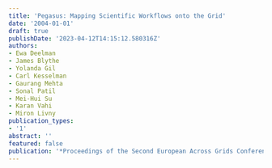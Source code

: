 ```yaml
---
title: 'Pegasus: Mapping Scientific Workflows onto the Grid'
date: '2004-01-01'
draft: true
publishDate: '2023-04-12T14:15:12.580316Z'
authors:
- Ewa Deelman
- James Blythe
- Yolanda Gil
- Carl Kesselman
- Gaurang Mehta
- Sonal Patil
- Mei-Hui Su
- Karan Vahi
- Miron Livny
publication_types:
- '1'
abstract: ''
featured: false
publication: '*Proceedings of the Second European Across Grids Conference (AxGrids)*'
---
```


